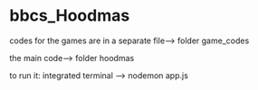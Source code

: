 # bbcs_Hoodmas
codes for the games are in a separate file--> folder game_codes

the main code--> folder hoodmas

to run it:
integrated terminal --> nodemon app.js
